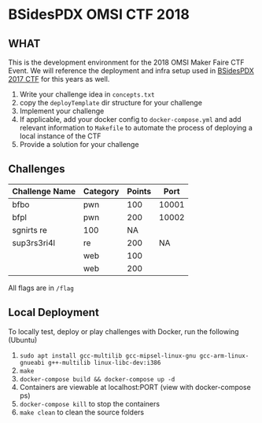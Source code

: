 # BSidesPDX OMSI CTF 2018

## WHAT

This is the development environment for the 2018 OMSI Maker Faire CTF Event. We will reference the deployment and infra setup used in [BSidesPDX 2017 CTF](https://github.com/BSidesPDX/CTF-2017/tree/master/deployTemplate/src) for this years as well.

1. Write your challenge idea in `concepts.txt`
1. copy the `deployTemplate` dir structure for your challenge
1. Implement your challenge
1. If applicable, add your docker config to `docker-compose.yml` and add relevant information to `Makefile` to automate the process of deploying a local instance of the CTF
1. Provide a solution for your challenge

## Challenges

| Challenge Name | Category | Points | Port |
|----------------|----------|--------|------|
| bfbo | pwn | 100 | 10001 |
| bfpl | pwn | 200 | 10002 |
| sgnirts  re | 100 | NA |
| sup3rs3ri4l | re | 200 | NA |
| | web | 100 | |
| | web | 200 | |

All flags are in `/flag`

## Local Deployment

To locally test, deploy or play challenges with Docker, run the following (Ubuntu)

1. `sudo apt install gcc-multilib gcc-mipsel-linux-gnu gcc-arm-linux-gnueabi g++-multilib linux-libc-dev:i386`
1. `make`
1. `docker-compose build && docker-compose up -d`
1. Containers are viewable at localhost:PORT (view with docker-compose ps)
1. `docker-compose kill` to stop the containers
1. `make clean` to clean the source folders
